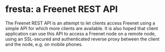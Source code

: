 # fresta: a Freenet REST API

The Freenet REST API is an attempt to let clients access Freenet using a simple API for which more clients are available. It is also hoped that client application can use this API to access a Freenet node on a remote node, using an SSL-secured and authenticated reverse proxy between the client and the node, e.g. on mobile phones.
